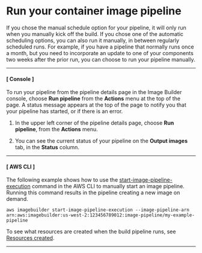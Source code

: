 # Run your container image pipeline<a name="container-pipelines-run"></a>

If you chose the manual schedule option for your pipeline, it will only run when you manually kick off the build\. If you chose one of the automatic scheduling options, you can also run it manually, in between regularly scheduled runs\. For example, if you have a pipeline that normally runs once a month, but you need to incorporate an update to one of your components two weeks after the prior run, you can choose to run your pipeline manually\.

------
#### [ Console ]

To run your pipeline from the pipeline details page in the Image Builder console, choose **Run pipeline** from the **Actions** menu at the top of the page\. A status message appears at the top of the page to notify you that your pipeline has started, or if there is an error\.

1. In the upper left corner of the pipeline details page, choose **Run pipeline**, from the **Actions** menu\.

1. You can see the current status of your pipeline on the **Output images** tab, in the **Status** column\.

------
#### [ AWS CLI ]

The following example shows how to use the [start\-image\-pipeline\-execution](https://docs.aws.amazon.com/cli/latest/reference/imagebuilder/start-image-pipeline-execution.html) command in the AWS CLI to manually start an image pipeline\. Running this command results in the pipeline creating a new image on demand\.

```
aws imagebuilder start-image-pipeline-execution --image-pipeline-arn arn:aws:imagebuilder:us-west-2:123456789012:image-pipeline/my-example-pipeline
```

To see what resources are created when the build pipeline runs, see [Resources created](how-image-builder-works.md#image-builder-resources)\.

------